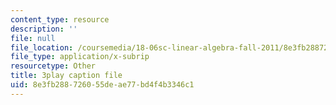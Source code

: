 ```yaml
---
content_type: resource
description: ''
file: null
file_location: /coursemedia/18-06sc-linear-algebra-fall-2011/8e3fb288726055deae77bd4f4b3346c1_HgC1l_6ySkc.vtt
file_type: application/x-subrip
resourcetype: Other
title: 3play caption file
uid: 8e3fb288-7260-55de-ae77-bd4f4b3346c1
---
```

